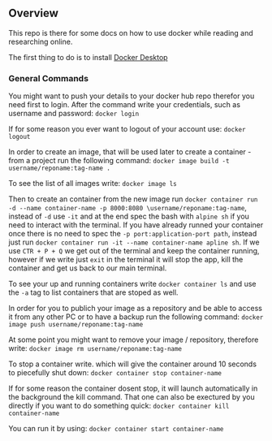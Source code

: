 ## Overview

This repo is there for some docs on how to use docker while reading and researching online.

The first thing to do is to install [Docker Desktop](https://www.docker.com/products/docker-desktop)

### General Commands

You might want to push your details to your docker hub repo therefor you need first to login. After the command write your credentials, such as username and password:
`docker login`

If for some reason you ever want to logout of your account use:
`docker logout`

In order to create an image, that will be used later to create a container - from a project run the following command:
`docker image build -t username/reponame:tag-name .`

To see the list of all images write:
`docker image ls`

Then to create an container from the new image run `docker container run -d --name container-name -p 8000:8080 \username/reponame:tag-name`, instead of `-d` use `-it` and at the end spec the bash with `alpine sh` if you need to interact with the terminal. If you have already runned your container once there is no need to spec the `-p port:application-port path`, instead just run `docker container run -it --name container-name apline sh`. If we use `CTR + P + Q` we get out of the terminal and keep the container running, however if we write just `exit` in the terminal it will stop the app, kill the container and get us back to our main terminal. 

To see your up and running containers write `docker container ls` and use the `-a` tag to list containers that are stoped as well.

In order for you to publich your image as a repository and be able to access it from any other PC or to have a backup run the following command:
`docker image push username/reponame:tag-name`

At some point you might want to remove your image / repository, therefore write:
`docker image rm username/reponame:tag-name`

To stop a container write. which will give the container around 10 seconds to piecefully shut down:
`docker container stop container-name`

If for some reason the container dosent stop, it will launch automatically in the background the kill command. That one can also be exectured by you directly if you want to do something quick:
`docker container kill container-name`

You can run it by using:
`docker container start container-name`
